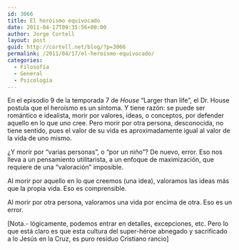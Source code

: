 ```yaml
---
id: 3066
title: El heroismo equivocado
date: 2011-04-17T09:35:56+00:00
author: Jorge Cortell
layout: post
guid: http://cortell.net/blog/?p=3066
permalink: /2011/04/17/el-heroismo-equivocado/
categories:
  - Filosofí­a
  - General
  - Psicología
---
```

En el episodio 9 de la temporada 7 de _House_ &#8220;Larger than life&#8221;, el Dr. House postula que el heroísmo es un síntoma. Y tiene razón: se puede ser romántico e idealista, morir por valores, ideas, o conceptos, por defender aquello en lo que uno cree. Pero morir por otra persona, desconocida, no tiene sentido, pues el valor de su vida es aproximadamente igual al valor de la vida de uno mismo.
  
¿Y morir por &#8220;varias personas&#8221;, o &#8220;por un niño&#8221;? De nuevo, error. Eso nos lleva a un pensamiento utilitarista, a un enfoque de maximización, que requiere de una &#8220;valoración&#8221; imposible.
  
Al morir por aquello en lo que creemos (una idea), valoramos las ideas más que la propia vida. Eso es comprensible.
  
Al morir por otra persona, valoramos una vida por encima de otra. Eso es un error.
  
[Nota.- lógicamente, podemos entrar en detalles, excepciones, etc. Pero lo que está claro es que esta cultura del super-héroe abnegado y sacrificado a lo Jesús en la Cruz, es puro resíduo Cristiano rancio]